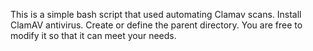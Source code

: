 This is a simple bash script that used automating Clamav scans.
Install ClamAV antivirus.
Create or define the parent directory.
You are free to modify it so that it can meet your needs.
